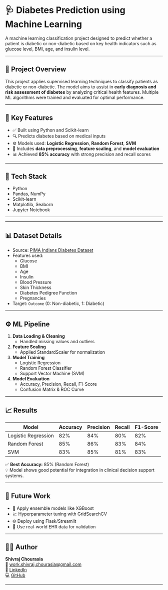 # 🩺 Diabetes Prediction using Machine Learning

A machine learning classification project designed to predict whether a patient is diabetic or non-diabetic based on key health indicators such as glucose level, BMI, age, and insulin level.

---

## 📌 Project Overview

This project applies supervised learning techniques to classify patients as diabetic or non-diabetic. The model aims to assist in **early diagnosis and risk assessment of diabetes** by analyzing critical health features. Multiple ML algorithms were trained and evaluated for optimal performance.

---

## 🚀 Key Features

- ✅ Built using Python and Scikit-learn
- 🔍 Predicts diabetes based on medical inputs
- ⚙️ Models used: **Logistic Regression**, **Random Forest**, **SVM**
- 🧼 Includes **data preprocessing**, **feature scaling**, and **model evaluation**
- 📊 Achieved **85% accuracy** with strong precision and recall scores

---

## 🧰 Tech Stack

- Python
- Pandas, NumPy
- Scikit-learn
- Matplotlib, Seaborn
- Jupyter Notebook

---


---

## 📊 Dataset Details

- Source: [PIMA Indians Diabetes Dataset](https://www.kaggle.com/datasets/uciml/pima-indians-diabetes-database)
- Features used:
  - Glucose
  - BMI
  - Age
  - Insulin
  - Blood Pressure
  - Skin Thickness
  - Diabetes Pedigree Function
  - Pregnancies
- Target: `Outcome` (0: Non-diabetic, 1: Diabetic)

---

## ⚙️ ML Pipeline

1. **Data Loading & Cleaning**
   - Handled missing values and outliers
2. **Feature Scaling**
   - Applied StandardScaler for normalization
3. **Model Training**
   - Logistic Regression
   - Random Forest Classifier
   - Support Vector Machine (SVM)
4. **Model Evaluation**
   - Accuracy, Precision, Recall, F1-Score
   - Confusion Matrix & ROC Curve

---

## 📈 Results

| Model              | Accuracy | Precision | Recall | F1-Score |
|-------------------|----------|-----------|--------|----------|
| Logistic Regression | 82%      | 84%       | 80%    | 82%      |
| Random Forest       | 85%      | 86%       | 83%    | 84%      |
| SVM                 | 83%      | 85%       | 81%    | 83%      |

✅ **Best Accuracy:** 85% (Random Forest)  
💡 Model shows good potential for integration in clinical decision support systems.

---

## 📌 Future Work

- 🧠 Apply ensemble models like XGBoost
- 📈 Hyperparameter tuning with GridSearchCV
- 🌐 Deploy using Flask/Streamlit
- 🏥 Use real-world EHR data for validation

---

## 🧑‍💻 Author

**Shivraj Chourasia**  
📧 [work.shivraj.chourasia@gmail.com](mailto:work.shivraj.chourasia@gmail.com)  
🔗 [LinkedIn](https://linkedin.com/in/shivraj-chourasia-917310344)  
💻 [GitHub](https://github.com/Shivrajchourasia)

---


